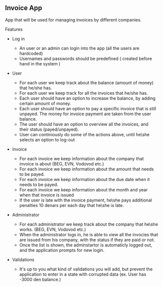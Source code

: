 ## **Invoice App** 
App that will be used for managing invoices by different companies.

Features 
- Log in
  - An user or an admin can login into the app (all the users are hardcoded)
  - Usernames and passwords should be predefined ( created before hand in the system )

- User
  - For each user we keep track about the balance (amount of money) that he/she has.
  - For each user we keep track for all the invoices that he/she has.
  - Each user should have an option to increase the balance, by adding certain amount of money.
  - Each user should have an option to pay a specific invoice that is still unpayed. The money for invoice payment are taken from the user balance.
  - The user should have an option to overview all the invoices, and their status (payed/unpayed).
  - User can continiously do some of the actions above, until he\she selects an option to log-out

- Invoice
  - For each invoice we keep information about the company that invoice is about (BEG, EVN, Vodovod etc.)
  - For each invoice we keep information about the amount that needs to be payed.
  - For each invoice we keep information about the due date when it needs to be payed.
  - For each invoice we keep information about the month and year when that invoice is issued
  - If the user is late with the invoice payment, he\she pays additional penalties 10 denars per each day that he\she is late.

- Administrator
  - For each administrator we keep track about the company that he\she works. (BEG, EVN, Vodovod etc.)
  - When the administrator logs in, he is able to view all the invocies that are issued from his company, with the status if they are paid or not.
  - Once the list is shown, the adminstartor is automaticly logged out, and the application prompts for new login.

- Validations
  - It's up to you what kind of validations you will add, but prevent the application to enter in a state with corrupted data (ex. User has -3000 den balance.)
